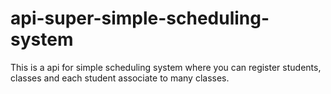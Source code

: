 # api-super-simple-scheduling-system
This is a api for simple scheduling system where you can register students, classes and each student associate to many classes.
